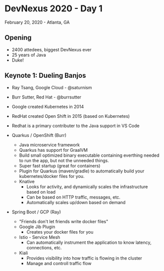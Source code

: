 # DevNexus 2020 - Day 1

February 20, 2020 - Atlanta, GA

## Opening

  * 2400 attedees, biggest DevNexus ever
  * 25 years of Java
  * Duke!

## Keynote 1: Dueling Banjos

  * Ray Tsang, Google Cloud - @saturnism 
  * Burr Sutter, Red Hat - @burrsutter


  * Google created Kubernetes in 2014
  * RedHat created Open Shift in 2015 (based on Kubernetes)
  * Redhat is a primary contributer to the Java support in VS Code
  * Quarkus / OpenShift (Burr)
    * Java microservice framework
    * Quarkus has support for GraalVM
    * Build small optimized binary executable containing everthing needed to run the app, but not the unneeded things.
    * Super fast startup (great for containers)
    * Plugin for Quarkus (maven/gradle) to automatically build your kubernetes/docker files for you.
    * Knative
      * Looks for activity, and dynamically scales the infrastructure based on load
      * Can be based on HTTP traffic, messages, etc.
      * Automatically scales up/down based on demand
  * Spring Boot / GCP (Ray)
    * "Friends don't let friends write docker files"
    * Google Jib Plugin
      * Creates your docker files for you
    * Istio - Service Mesh
      * Can automatically instrument the application to know latency, connections, etc.
    * Kiali 
      * Provides visibility into how traffic is flowing in the cluster
      * Manage and controll traffic flow
    